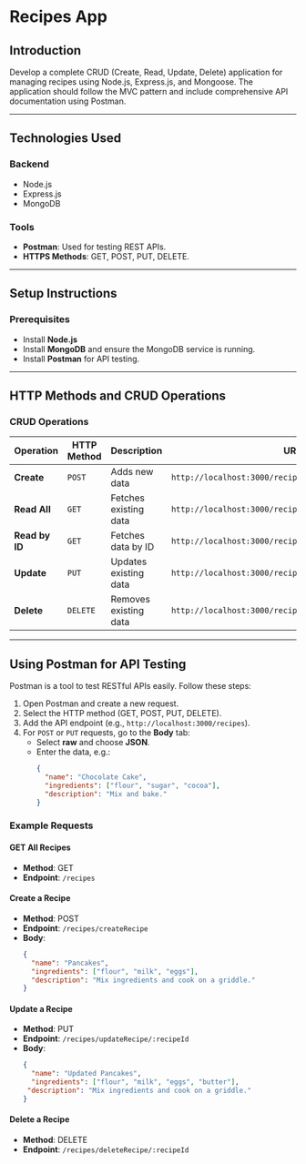 # Recipes App

## Introduction
Develop a complete CRUD (Create, Read, Update, Delete) application for managing recipes using Node.js, Express.js, and Mongoose. The application should follow the MVC pattern and include comprehensive API documentation using Postman.

---

## Technologies Used
### Backend
- Node.js
- Express.js
- MongoDB

### Tools
- **Postman**: Used for testing REST APIs.
- **HTTPS Methods**: GET, POST, PUT, DELETE.

---

## Setup Instructions
### Prerequisites
- Install **Node.js** 
- Install **MongoDB** and ensure the MongoDB service is running.
- Install **Postman** for API testing.

---

## HTTP Methods and CRUD Operations
### CRUD Operations
| Operation      | HTTP Method | Description              | URL                                                   |
|----------------|-------------|--------------------------|-------------------------------------------------------|
| **Create**     | `POST`      | Adds new data            | `http://localhost:3000/recipes/createRecipe`          |
| **Read All**   | `GET`       | Fetches existing data    | `http://localhost:3000/recipes/`                      |
| **Read by ID** | `GET`       | Fetches data by ID       | `http://localhost:3000/recipes/:orderId`              |
| **Update**     | `PUT`       | Updates existing data    | `http://localhost:3000/recipes/updateRecipe/:recipeId`|
| **Delete**     | `DELETE`    | Removes existing data    | `http://localhost:3000/recipes/deleteRecipe/:recipeId`|

---

## Using Postman for API Testing
Postman is a tool to test RESTful APIs easily. Follow these steps:

1. Open Postman and create a new request.
2. Select the HTTP method (GET, POST, PUT, DELETE).
3. Add the API endpoint (e.g., `http://localhost:3000/recipes`).
4. For `POST` or `PUT` requests, go to the **Body** tab:
   - Select **raw** and choose **JSON**.
   - Enter the data, e.g.:
     ```json
     {
       "name": "Chocolate Cake",
       "ingredients": ["flour", "sugar", "cocoa"],
       "description": "Mix and bake."
     }
     ```

### Example Requests
#### GET All Recipes
- **Method**: GET  
- **Endpoint**: `/recipes`

#### Create a Recipe
- **Method**: POST  
- **Endpoint**: `/recipes/createRecipe`  
- **Body**:
  ```json
  {
    "name": "Pancakes",
    "ingredients": ["flour", "milk", "eggs"],
    "description": "Mix ingredients and cook on a griddle."
  }
  ```

#### Update a Recipe
- **Method**: PUT  
- **Endpoint**: `/recipes/updateRecipe/:recipeId`  
- **Body**:
  ```json
  {
    "name": "Updated Pancakes",
    "ingredients": ["flour", "milk", "eggs", "butter"],
   "description": "Mix ingredients and cook on a griddle."
  }
  ```

#### Delete a Recipe
- **Method**: DELETE  
- **Endpoint**: `/recipes/deleteRecipe/:recipeId`
